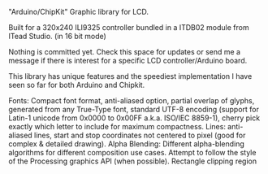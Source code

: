 "Arduino/ChipKit" Graphic library for LCD.

Built for a 320x240 ILI9325 controller bundled in a ITDB02 module from ITead Studio. (in 16 bit mode)

Nothing is committed yet. Check this space for updates or send me a message if there is interest for a specific LCD controller/Arduino board.

This library has unique features and the speediest implementation I have seen so far for both Arduino and Chipkit.

Fonts: Compact font format, anti-aliased option, partial overlap of glyphs, generated from any True-Type font, standard UTF-8 encoding (support for Latin-1 unicode from 0x0000 to 0x00FF a.k.a. ISO/IEC 8859-1), cherry pick exactly which letter to include for maximum compactness.
Lines: anti-aliased lines, start and stop coordinates not centered to pixel (good for complex & detailed drawing).
Alpha Blending: Different alpha-blending algorithms for different composition use cases.
Attempt to follow the style of the Processing graphics API (when possible).
Rectangle clipping region
